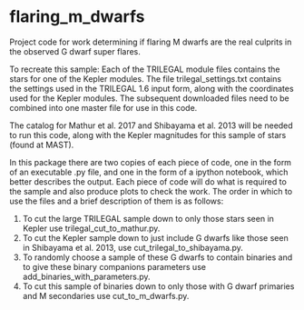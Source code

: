 # flaring_m_dwarfs
Project code for work determining if flaring M dwarfs are the real culprits in the observed G dwarf super flares.

To recreate this sample: Each of the TRILEGAL module files contains the stars for one of the Kepler modules. The file trilegal_settings.txt contains the settings used in the TRILEGAL 1.6 input form, along with the coordinates used for the Kepler modules. The subsequent downloaded files need to be combined into one master file for use in this code. 

The catalog for Mathur et al. 2017 and Shibayama et al. 2013 will be needed to run this code, along with the Kepler magnitudes for this sample of stars (found at MAST). 

In this package there are two copies of each piece of code, one in the form of an executable .py file, and one in the form of a ipython notebook, which better describes the output. Each piece of code will do what is required to the sample and also produce plots to check the work. The order in which to use the files and a brief description of them is as follows: 

1) To cut the large TRILEGAL sample down to only those stars seen in Kepler use trilegal_cut_to_mathur.py.
2) To cut the Kepler sample down to just include G dwarfs like those seen in Shibayama et al. 2013, use cut_trilegal_to_shibayama.py.
3) To randomly choose a sample of these G dwarfs to contain binaries and to give these binary companions parameters use add_binaries_with_parameters.py.
4) To cut this sample of binaries down to only those with G dwarf primaries and M secondaries use cut_to_m_dwarfs.py.



